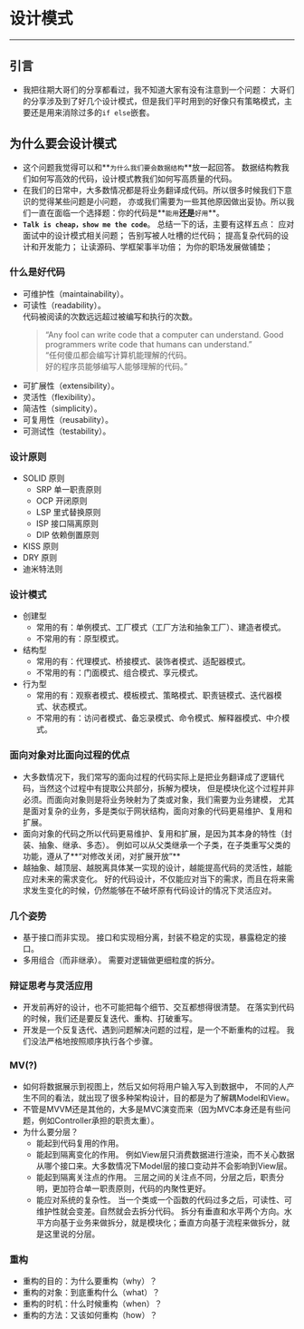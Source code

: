 # 设计模式
**************************

## 引言
- 我把往期大哥们的分享都看过，我不知道大家有没有注意到一个问题：
	大哥们的分享涉及到了好几个设计模式，但是我们平时用到的好像只有策略模式，主要还是用来消除过多的`if else`嵌套。

## 为什么要会设计模式
- 这个问题我觉得可以和**`为什么我们要会数据结构`**放一起回答。
	数据结构教我们如何写高效的代码，设计模式教我们如何写高质量的代码。
- 在我们的日常中，大多数情况都是将业务翻译成代码。所以很多时候我们下意识的觉得某些问题是小问题，
	亦或我们需要为一些其他原因做出妥协。所以我们一直在面临一个选择题：你的代码是**`能用`**还是**`好用`**。
- **`Talk is cheap，show me the code`**。
	总结一下的话，主要有这样五点：
	应对面试中的设计模式相关问题；
	告别写被人吐槽的烂代码；
	提高复杂代码的设计和开发能力；
	让读源码、学框架事半功倍；
	为你的职场发展做铺垫；

### 什么是好代码
- 可维护性（maintainability）。
- 可读性（readability）。<br />
	代码被阅读的次数远远超过被编写和执行的次数。
	> “Any fool can write code that a computer can understand. Good programmers write code that humans can understand.”<br />
	> “任何傻瓜都会编写计算机能理解的代码。<br />好的程序员能够编写人能够理解的代码。”
- 可扩展性（extensibility）。
- 灵活性（flexibility）。
- 简洁性（simplicity）。
- 可复用性（reusability）。
- 可测试性（testability）。

### 设计原则
- SOLID 原则
	- SRP 单一职责原则
	- OCP 开闭原则
	- LSP 里式替换原则
	- ISP 接口隔离原则
	- DIP 依赖倒置原则
- KISS 原则
- DRY 原则
- 迪米特法则

### 设计模式
- 创建型
	- 常用的有：单例模式、工厂模式（工厂方法和抽象工厂）、建造者模式。
	- 不常用的有：原型模式。
- 结构型
	- 常用的有：代理模式、桥接模式、装饰者模式、适配器模式。
	- 不常用的有：门面模式、组合模式、享元模式。
- 行为型
	- 常用的有：观察者模式、模板模式、策略模式、职责链模式、迭代器模式、状态模式。
	- 不常用的有：访问者模式、备忘录模式、命令模式、解释器模式、中介模式。

### 面向对象对比面向过程的优点
- 大多数情况下，我们常写的面向过程的代码实际上是把业务翻译成了逻辑代码，当然这个过程中有提取公共部分，拆解为模块，
	但是模块化这个过程并非必须。而面向对象则是将业务映射为了类或对象，我们需要为业务建模，
	尤其是面对复杂的业务，多是类似于网状结构，面向对象的代码更易维护、复用和扩展。
- 面向对象的代码之所以代码更易维护、复用和扩展，是因为其本身的特性（封装、抽象、继承、多态）。
	例如可以从父类继承一个子类，在子类重写父类的功能，遵从了**“对修改关闭，对扩展开放”**
- 越抽象、越顶层、越脱离具体某一实现的设计，越能提高代码的灵活性，越能应对未来的需求变化。
	好的代码设计，不仅能应对当下的需求，而且在将来需求发生变化的时候，仍然能够在不破坏原有代码设计的情况下灵活应对。
	
### 几个姿势
- 基于接口而非实现。
	接口和实现相分离，封装不稳定的实现，暴露稳定的接口。
- 多用组合（而非继承）。
	需要对逻辑做更细粒度的拆分。
	
### 辩证思考与灵活应用
- 开发前再好的设计，也不可能把每个细节、交互都想得很清楚。
	在落实到代码的时候，我们还是要反复迭代、重构、打破重写。
- 开发是一个反复迭代、遇到问题解决问题的过程，是一个不断重构的过程。
	我们没法严格地按照顺序执行各个步骤。
	
### MV(?)
- 如何将数据展示到视图上，然后又如何将用户输入写入到数据中，
	不同的人产生不同的看法，就出现了很多种架构设计，目的都是为了解耦Model和View。
- 不管是MVVM还是其他的，大多是MVC演变而来（因为MVC本身还是有些问题，例如Controller承担的职责太重）。
- 为什么要分层？
	- 能起到代码复用的作用。
	- 能起到隔离变化的作用。
		例如View层只消费数据进行渲染，而不关心数据从哪个接口来。大多数情况下Model层的接口变动并不会影响到View层。
	- 能起到隔离关注点的作用。
		三层之间的关注点不同，分层之后，职责分明，更加符合单一职责原则，代码的内聚性更好。
	- 能应对系统的复杂性。
		当一个类或一个函数的代码过多之后，可读性、可维护性就会变差。自然就会去拆分代码。
		拆分有垂直和水平两个方向。水平方向基于业务来做拆分，就是模块化；垂直方向基于流程来做拆分，就是这里说的分层。
		
### 重构
- 重构的目的：为什么要重构（why）？
- 重构的对象：到底重构什么（what）？
- 重构的时机：什么时候重构（when）？
- 重构的方法：又该如何重构（how）？